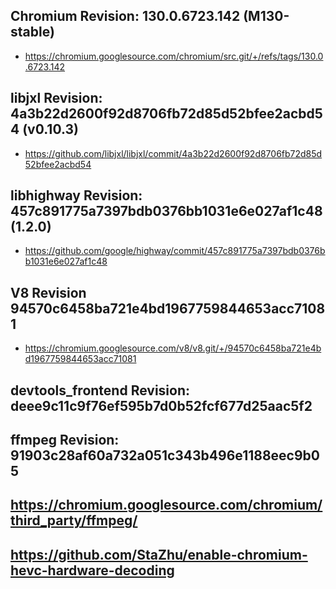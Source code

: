 ## Chromium Revision: 130.0.6723.142 (M130-stable)
 - https://chromium.googlesource.com/chromium/src.git/+/refs/tags/130.0.6723.142

## libjxl Revision: 4a3b22d2600f92d8706fb72d85d52bfee2acbd54 (v0.10.3)

 - https://github.com/libjxl/libjxl/commit/4a3b22d2600f92d8706fb72d85d52bfee2acbd54

## libhighway Revision: 457c891775a7397bdb0376bb1031e6e027af1c48 (1.2.0)

 - https://github.com/google/highway/commit/457c891775a7397bdb0376bb1031e6e027af1c48

## V8 Revision 94570c6458ba721e4bd1967759844653acc71081

 - https://chromium.googlesource.com/v8/v8.git/+/94570c6458ba721e4bd1967759844653acc71081

## devtools_frontend Revision: deee9c11c9f76ef595b7d0b52fcf677d25aac5f2

## ffmpeg Revision: 91903c28af60a732a051c343b496e1188eec9b05

## https://chromium.googlesource.com/chromium/third_party/ffmpeg/
## https://github.com/StaZhu/enable-chromium-hevc-hardware-decoding
